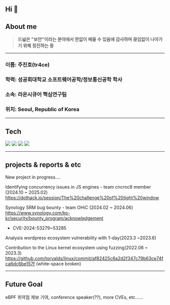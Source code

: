 ## Hi 👋  



## About me

> **드넓은 "보안"이라는 분야에서 한없이 배울 수 있음에 감사하며 끊임없이 나아가기 위해 정진하는 중**

---


### 이름: 주진호(tr4ce)

### 학력: 성공회대학교 소프트웨어공학/정보통신공학 학사

### 소속: 라온시큐어 핵심연구팀

### 위치: Seoul, Republic of Korea

---

## Tech

<img src="https://img.shields.io/badge/C-1A1A1A?logo=c&logoColor=white"/> <img src="https://img.shields.io/badge/eBPF-FCC624?logo=linux&logoColor=white"/> <img src="https://img.shields.io/badge/1Day_Analysis-1A1A1A?style=for-the-badge&logo=hackaday&logoColor=white"> <img src="https://img.shields.io/badge/LinuxKernel-FCC624?logo=linux&logoColor=white"/>

---

## projects & reports & etc

New project in progress....

Identifying concurrency issues in JS engines - team cncrnc8 member (2024.10 ~ 2025.02)
https://dothack.io/session/The%20challenge%20of%20tight%20window

Synology SRM bug bounty - team OHiC (2024.02 ~ 2024.06)
https://www.synology.com/ko-kr/security/bounty_program/acknowledgement
- CVE-2024-53279~53285

Analysis wordpress ecosystem vulnerability with 1-day(2023.3 ~2023.6)

Contribution to the Linux kernel ecosystem using fuzzing(2022.06 ~ 2023.3)
https://github.com/torvalds/linux/commit/af82425c6a2d2f347c79b63ce74fca6dc6be157f (white-space broken)

---

## Future Goal

eBPF 취약점 제보 기여, conference speaker(??), more CVEs, etc......
